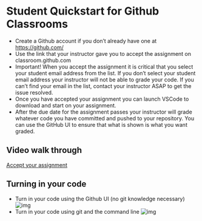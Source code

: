 # Student Quickstart for Github Classrooms

- Create a Github account if you don’t already have one at
  https://github.com/
- Use the link that your instructor gave you to accept the assignment
  on classroom.github.com
- Important! When you accept the assignment it is critical that you
  select your student email address from the list. If you don’t select
  your student email address your instructor will not be able to grade
  your code. If you can’t find your email in the list, contact your
  instructor ASAP to get the issue resolved.
- Once you have accepted your assignment you can launch VSCode to
  download and start on your assignment.
- After the due date for the assignment passes your instructor will
  grade whatever code you have committed and pushed to your
  repository. You can use the GitHub UI to ensure that what is shown
  is what you want graded.

## Video walk through

[Accept your assignment](https://youtu.be/w6X_IG9xYuY)

## Turning in your code

- Turn in your code using the Github UI (no git knowledge necessary)
![img](image13.png)
- Turn in your code using git and the command line
![img](image14.png)
